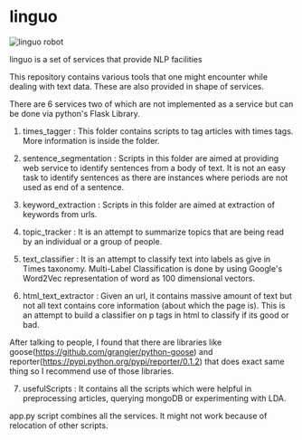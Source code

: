 linguo
======

![linguo robot](http://4.bp.blogspot.com/_W2b7qR0wkBs/SdPz9CyWMOI/AAAAAAAAANo/M0znxgvTURI/s320/linguo1.jpg)

linguo is a set of services that provide NLP facilities

This repository contains various tools that one might encounter while dealing with text data. These are also provided in shape of services.

There are 6 services two of which are not implemented as a service but can be done via python's Flask Library.

1. times_tagger : This folder contains scripts to tag articles with times tags. More information is inside the folder.

2. sentence_segmentation : Scripts in this folder are aimed at providing web service to identify sentences from a body of text. It is not an easy task to identify sentences as there are instances where periods are not used as end of a sentence.

3. keyword_extraction : Scripts in this folder are aimed at extraction of keywords from urls.

4. topic_tracker : It is an attempt to summarize topics that are being read by an individual or a group of people.
 
5. text_classifier : It is an attempt to classify text into labels as give in Times taxonomy. Multi-Label Classification is done by using Google's Word2Vec representation of word as 100 dimensional vectors.

6.  html_text_extractor : Given an url, it contains massive amount of text but not all text contains core information (about which the page is). This is an attempt to build a classifier on p tags in html to classify if its good or bad.

After talking to people, I found that there are libraries like goose(https://github.com/grangier/python-goose) and reporter(https://pypi.python.org/pypi/reporter/0.1.2) that does exact same thing so I recommend use of those libraries.

7. usefulScripts : It contains all the scripts which were helpful in preprocessing articles, querying mongoDB or experimenting with LDA. 

app.py script combines all the services. It might not work because of relocation of other scripts.
